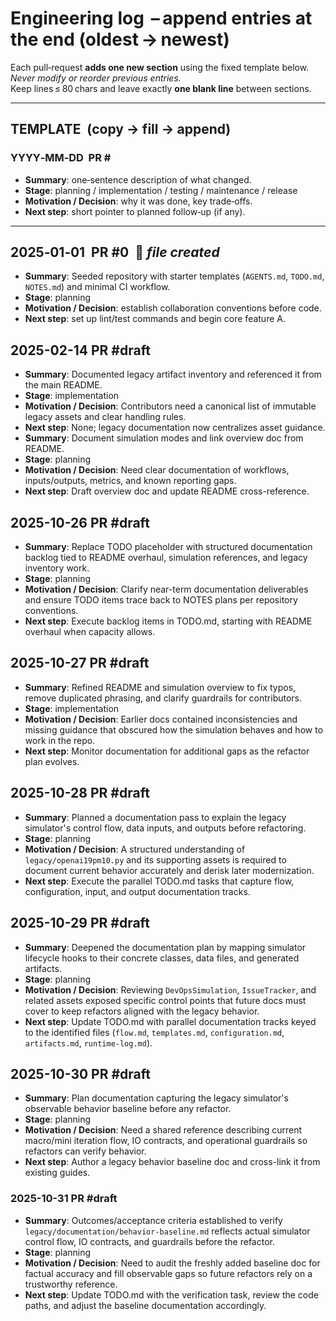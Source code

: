 # Engineering log  – append entries at **the end** (oldest → newest)

Each pull‑request **adds one new section** using the fixed template below.  
*Never modify or reorder previous entries.*  
Keep lines ≤ 80 chars and leave exactly **one blank line** between sections.

---

## TEMPLATE  (copy → fill → append)

### YYYY‑MM‑DD  PR #<number or draft>

- **Summary**: one‑sentence description of what changed.
- **Stage**: planning / implementation / testing / maintenance / release
- **Motivation / Decision**: why it was done, key trade‑offs.
- **Next step**: short pointer to planned follow‑up (if any).

---

## 2025‑01‑01  PR #0  🌱 _file created_

- **Summary**: Seeded repository with starter templates (`AGENTS.md`, `TODO.md`,
  `NOTES.md`) and minimal CI workflow.
- **Stage**: planning
- **Motivation / Decision**: establish collaboration conventions before code.
- **Next step**: set up lint/test commands and begin core feature A.


## 2025-02-14  PR #draft
- **Summary**: Documented legacy artifact inventory and referenced it from the main README.
- **Stage**: implementation
- **Motivation / Decision**: Contributors need a canonical list of immutable legacy assets and clear handling rules.
- **Next step**: None; legacy documentation now centralizes asset guidance.
- **Summary**: Document simulation modes and link overview doc from README.
- **Stage**: planning
- **Motivation / Decision**: Need clear documentation of workflows, inputs/outputs, metrics, and known reporting gaps.
- **Next step**: Draft overview doc and update README cross-reference.

## 2025-10-26  PR #draft

- **Summary**: Replace TODO placeholder with structured documentation backlog
  tied to README overhaul, simulation references, and legacy inventory work.
- **Stage**: planning
- **Motivation / Decision**: Clarify near-term documentation deliverables and
  ensure TODO items trace back to NOTES plans per repository conventions.
- **Next step**: Execute backlog items in TODO.md, starting with README
  overhaul when capacity allows.

## 2025-10-27  PR #draft

- **Summary**: Refined README and simulation overview to fix typos, remove
  duplicated phrasing, and clarify guardrails for contributors.
- **Stage**: implementation
- **Motivation / Decision**: Earlier docs contained inconsistencies and missing
  guidance that obscured how the simulation behaves and how to work in the repo.
- **Next step**: Monitor documentation for additional gaps as the refactor plan
  evolves.

## 2025-10-28  PR #draft

- **Summary**: Planned a documentation pass to explain the legacy simulator's
  control flow, data inputs, and outputs before refactoring.
- **Stage**: planning
- **Motivation / Decision**: A structured understanding of
  `legacy/openai19pm10.py` and its supporting assets is required to document
  current behavior accurately and derisk later modernization.
- **Next step**: Execute the parallel TODO.md tasks that capture flow,
  configuration, input, and output documentation tracks.

## 2025-10-29  PR #draft

- **Summary**: Deepened the documentation plan by mapping simulator lifecycle
  hooks to their concrete classes, data files, and generated artifacts.
- **Stage**: planning
- **Motivation / Decision**: Reviewing `DevOpsSimulation`, `IssueTracker`, and
  related assets exposed specific control points that future docs must cover to
  keep refactors aligned with the legacy behavior.
- **Next step**: Update TODO.md with parallel documentation tracks keyed to the
  identified files (`flow.md`, `templates.md`, `configuration.md`,
  `artifacts.md`, `runtime-log.md`).

## 2025-10-30  PR #draft

- **Summary**: Plan documentation capturing the legacy simulator's observable
  behavior baseline before any refactor.
- **Stage**: planning
- **Motivation / Decision**: Need a shared reference describing current
  macro/mini iteration flow, IO contracts, and operational guardrails so
  refactors can verify behavior.
- **Next step**: Author a legacy behavior baseline doc and cross-link it from
  existing guides.


### 2025-10-31  PR #draft
- **Summary**: Outcomes/acceptance criteria established to verify `legacy/documentation/behavior-baseline.md` reflects actual simulator control flow, IO contracts, and guardrails before the refactor.
- **Stage**: planning
- **Motivation / Decision**: Need to audit the freshly added baseline doc for factual accuracy and fill observable gaps so future refactors rely on a trustworthy reference.
- **Next step**: Update TODO.md with the verification task, review the code paths, and adjust the baseline documentation accordingly.

